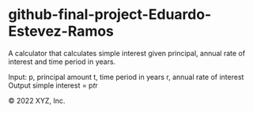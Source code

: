 # github-final-project-Eduardo-Estevez-Ramos
A calculator that calculates simple interest given principal, annual rate of interest and time period in years.

Input:
   p, principal amount
   t, time period in years
   r, annual rate of interest
Output
   simple interest = p*t*r
   
   © 2022 XYZ, Inc.
